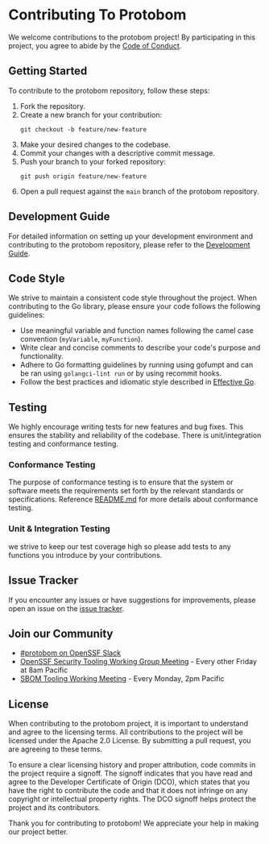 # Contributing To Protobom

We welcome contributions to the protobom project! By participating in this project, you agree to abide by the [Code of Conduct](code-of-conduct.md).

## Getting Started

To contribute to the protobom repository, follow these steps:

1. Fork the repository.
2. Create a new branch for your contribution:
   ```
   git checkout -b feature/new-feature
   ```
3. Make your desired changes to the codebase.
4. Commit your changes with a descriptive commit message.
5. Push your branch to your forked repository:
   ```
   git push origin feature/new-feature
   ```
6. Open a pull request against the `main` branch of the protobom repository.


## Development Guide

For detailed information on setting up your development environment and contributing to the protobom repository, please refer to the [Development Guide](/docs/development.md).

## Code Style

We strive to maintain a consistent code style throughout the project. When contributing to the Go library, please ensure your code follows the following guidelines:

- Use meaningful variable and function names following the camel case convention (`myVariable`, `myFunction`).
- Write clear and concise comments to describe your code's purpose and functionality.
- Adhere to Go formatting guidelines by running using gofumpt and can be ran using `golangci-lint run` or by using recommit hooks. 
- Follow the best practices and idiomatic style described in [Effective Go](https://golang.org/doc/effective_go.html).

## Testing

We highly encourage writing tests for new features and bug fixes. This ensures the stability and reliability of the codebase. There is unit/integration testing and conformance testing. 

### Conformance Testing
The purpose of conformance testing is to ensure that the system or software meets the requirements set forth by the relevant standards or specifications. Reference [README.md](test/conformance/README.md) for more details about conformance testing.

### Unit & Integration Testing
 we strive to keep our test coverage high so please add tests to any functions you introduce by your contributions. 

## Issue Tracker

If you encounter any issues or have suggestions for improvements, please open an issue on the [issue tracker](https://github.com/protobom/protobom/issues).

## Join our Community

- [#protobom on OpenSSF Slack](https://openssf.slack.com/archives/C06ED97EQ4B)
- [OpenSSF Security Tooling Working Group Meeting](https://zoom-lfx.platform.linuxfoundation.org/meeting/94897563315?password=7f03d8e7-7bc9-454e-95bd-6e1e09cb3b0b) - Every other Friday at 8am Pacific
- [SBOM Tooling Working Meeting](https://zoom-lfx.platform.linuxfoundation.org/meeting/92103679564?password=c351279a-5cec-44a4-ab5b-e4342da0e43f) - Every Monday, 2pm Pacific

## License

When contributing to the protobom project, it is important to understand and agree to the licensing terms. All contributions to the project will be licensed under the Apache 2.0 License. By submitting a pull request, you are agreeing to these terms.

To ensure a clear licensing history and proper attribution, code commits in the project require a signoff. The signoff indicates that you have read and agree to the Developer Certificate of Origin (DCO), which states that you have the right to contribute the code and that it does not infringe on any copyright or intellectual property rights. The DCO signoff helps protect the project and its contributors.

Thank you for contributing to protobom! We appreciate your help in making our project better.